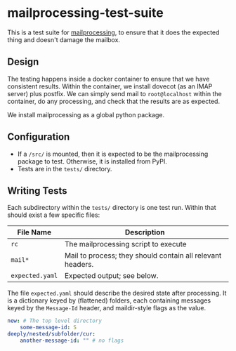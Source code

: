 # mailprocessing-test-suite

This is a test suite for [mailprocessing], to ensure that it does the expected
thing and doesn't damage the mailbox.

[mailprocessing]: http://mailprocessing.github.io/mailprocessing/

## Design

The testing happens inside a docker container to ensure that we have consistent
results.  Within the container, we install dovecot (as an IMAP server) plus
postfix.  We can simply send mail to `root@localhost` within the container, do
any processing, and check that the results are as expected.

We install mailprocessing as a global python package.

## Configuration

- If a `/src/` is mounted, then it is expected to be the mailprocessing package
  to test.  Otherwise, it is installed from PyPI.
- Tests are in the `tests/` directory.

## Writing Tests

Each subdirectory within the `tests/` directory is one test run.  Within that
should exist a few specific files:

File Name | Description
--- | ---
`rc` | The mailprocessing script to execute
`mail*` | Mail to process; they should contain all relevant headers.
`expected.yaml` | Expected output; see below.

The file `expected.yaml` should describe the desired state after processing.  It
is a dictionary keyed by (flattened) folders, each containing messages keyed by
the `Message-Id` header, and maildir-style flags as the value.

```yaml
new: # The top level directory
    some-message-id: S
deeply/nested/subfolder/cur:
    another-message-id: "" # no flags
```
